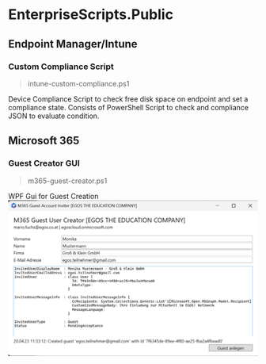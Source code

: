 # EnterpriseScripts.Public

## Endpoint Manager/Intune
### Custom Compliance Script
>intune-custom-compliance.ps1

Device Compliance Script to check free disk space on endpoint and set a compliance state. Consists of PowerShell Script to check and compliance JSON to evaluate condition.

## Microsoft 365
### Guest Creator GUI
>m365-guest-creator.ps1

WPF Gui for Guest Creation
![Screenshot](m365-guest-creator-screen1.png)
